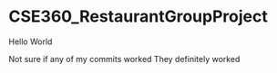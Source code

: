 # CSE360_RestaurantGroupProject
Hello World

Not sure if any of my commits worked
They definitely worked
